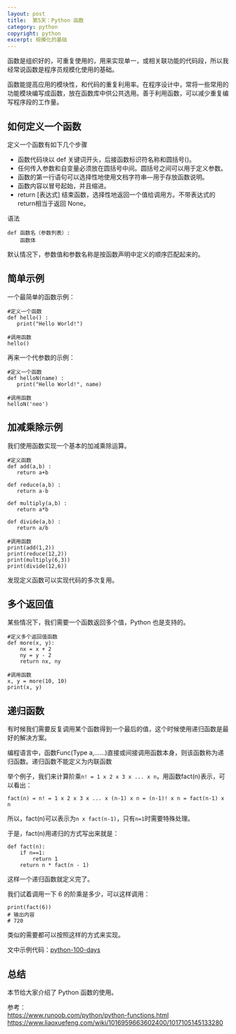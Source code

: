 ```yaml
---
layout: post
title:  第5天：Python 函数
category: python
copyright: python
excerpt: 规模化的基础
---
```


函数是组织好的，可重复使用的，用来实现单一，或相关联功能的代码段，所以我经常说函数是程序员规模化使用的基础。

函数能提高应用的模块性，和代码的重复利用率。在程序设计中，常将一些常用的功能模块编写成函数，放在函数库中供公共选用。善于利用函数，可以减少重复编写程序段的工作量。

<!--more-->


## 如何定义一个函数

定义一个函数有如下几个步骤

- 函数代码块以 def 关键词开头，后接函数标识符名称和圆括号()。
- 任何传入参数和自变量必须放在圆括号中间。圆括号之间可以用于定义参数。
- 函数的第一行语句可以选择性地使用文档字符串—用于存放函数说明。
- 函数内容以冒号起始，并且缩进。
- return [表达式] 结束函数，选择性地返回一个值给调用方。不带表达式的return相当于返回 None。

语法

```
def 函数名（参数列表）:
    函数体
```

默认情况下，参数值和参数名称是按函数声明中定义的顺序匹配起来的。


## 简单示例

一个最简单的函数示例：

```
#定义一个函数
def hello() :
   print("Hello World!")

#调用函数
hello()
```

再来一个代参数的示例：

```
#定义一个函数
def helloN(name) :
   print("Hello World!", name)

#调用函数
helloN('neo')
```

## 加减乘除示例

我们使用函数实现一个基本的加减乘除运算。

```
#定义函数
def add(a,b) :
   return a+b

def reduce(a,b) :
   return a-b

def multiply(a,b) :
   return a*b

def divide(a,b) :
   return a/b

#调用函数
print(add(1,2))
print(reduce(12,2))
print(multiply(6,3))
print(divide(12,6))
```

发现定义函数可以实现代码的多次复用。

## 多个返回值

某些情况下，我们需要一个函数返回多个值，Python 也是支持的。

```
#定义多个返回值函数
def more(x, y):
    nx = x + 2
    ny = y - 2
    return nx, ny

#调用函数
x, y = more(10, 10)
print(x, y)  
```

## 递归函数

有时候我们需要反复调用某个函数得到一个最后的值，这个时候使用递归函数是最好的解决方案。

编程语言中，函数Func(Type a,……)直接或间接调用函数本身，则该函数称为递归函数。递归函数不能定义为内联函数

举个例子，我们来计算阶乘`n! = 1 x 2 x 3 x ... x n`，用函数fact(n)表示，可以看出：

```
fact(n) = n! = 1 x 2 x 3 x ... x (n-1) x n = (n-1)! x n = fact(n-1) x n
```

所以，fact(n)可以表示为`n x fact(n-1)`，只有`n=1`时需要特殊处理。

于是，fact(n)用递归的方式写出来就是：

```
def fact(n):
    if n==1:
        return 1
    return n * fact(n - 1)
```

这样一个递归函数就定义完了。

我们试着调用一下 6 的阶乘是多少，可以这样调用：

```
print(fact(6)) 
# 输出内容
# 720
```

类似的需要都可以按照这样的方式来实现。

文中示例代码：[python-100-days](https://github.com/ityouknow/python-100-days)

## 总结

本节给大家介绍了 Python  函数的使用。

参考：  
https://www.runoob.com/python/python-functions.html  
https://www.liaoxuefeng.com/wiki/1016959663602400/1017105145133280